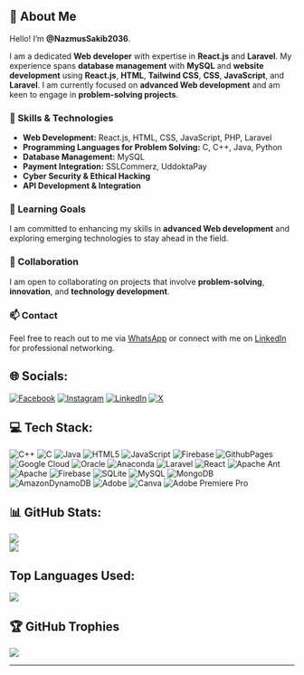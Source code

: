 ## 💫 About Me

Hello! I’m **@NazmusSakib2036**.

I am a dedicated **Web developer** with expertise in **React.js** and **Laravel**. My experience spans **database management** with **MySQL** and **website development** using **React.js**, **HTML**, **Tailwind CSS**, **CSS**, **JavaScript**, and **Laravel**. I am currently focused on **advanced Web development** and am keen to engage in **problem-solving projects**.

### 🚀 Skills & Technologies

- **Web Development:** React.js, HTML, CSS, JavaScript, PHP, Laravel
- **Programming Languages for Problem Solving:** C, C++, Java, Python
- **Database Management:** MySQL
- **Payment Integration:** SSLCommerz, UddoktaPay
- **Cyber Security & Ethical Hacking**
- **API Development & Integration**

### 🌱 Learning Goals

I am committed to enhancing my skills in **advanced Web development** and exploring emerging technologies to stay ahead in the field.

### 🤝 Collaboration

I am open to collaborating on projects that involve **problem-solving**, **innovation**, and **technology development**.

### 📫 Contact

Feel free to reach out to me via [WhatsApp](https://wa.me/01313186576) or connect with me on [LinkedIn](https://www.linkedin.com/in/nazmus-sakib-303345241/) for professional networking.

## 🌐 Socials:
[![Facebook](https://img.shields.io/badge/Facebook-%231877F2.svg?logo=Facebook&logoColor=white)](https://www.facebook.com/profile.php?id=100058835270925) [![Instagram](https://img.shields.io/badge/Instagram-%23E4405F.svg?logo=Instagram&logoColor=white)](https://www.instagram.com/nazmus12_arish12/) [![LinkedIn](https://img.shields.io/badge/LinkedIn-%230077B5.svg?logo=linkedin&logoColor=white)](https://www.linkedin.com/in/nazmus-sakib-303345241/) [![X](https://img.shields.io/badge/X-black.svg?logo=X&logoColor=white)](https://x.com/Nazmussakib1432)

## 💻 Tech Stack:
![C++](https://img.shields.io/badge/c++-%2300599C.svg?style=for-the-badge&logo=c%2B%2B&logoColor=white) ![C](https://img.shields.io/badge/c-%2300599C.svg?style=for-the-badge&logo=c&logoColor=white) ![Java](https://img.shields.io/badge/java-%23ED8B00.svg?style=for-the-badge&logo=openjdk&logoColor=white) ![HTML5](https://img.shields.io/badge/html5-%23E34F26.svg?style=for-the-badge&logo=html5&logoColor=white) ![JavaScript](https://img.shields.io/badge/javascript-%23323330.svg?style=for-the-badge&logo=javascript&logoColor=%23F7DF1E) ![Firebase](https://img.shields.io/badge/firebase-%23039BE5.svg?style=for-the-badge&logo=firebase) ![GithubPages](https://img.shields.io/badge/github%20pages-121013?style=for-the-badge&logo=github&logoColor=white) ![Google Cloud](https://img.shields.io/badge/GoogleCloud-%234285F4.svg?style=for-the-badge&logo=google-cloud&logoColor=white) ![Oracle](https://img.shields.io/badge/Oracle-F80000?style=for-the-badge&logo=oracle&logoColor=white) ![Anaconda](https://img.shields.io/badge/Anaconda-%2344A833.svg?style=for-the-badge&logo=anaconda&logoColor=white) ![Laravel](https://img.shields.io/badge/Flutter-%2302569B.svg?style=for-the-badge&logo=Flutter&logoColor=white) ![React](https://img.shields.io/badge/nestjs-%23E0234E.svg?style=for-the-badge&logo=nestjs&logoColor=white) ![Apache Ant](https://img.shields.io/badge/Apache%20Ant-A81C7D?style=for-the-badge&logo=Apache%20Ant&logoColor=white) ![Apache](https://img.shields.io/badge/apache-%23D42029.svg?style=for-the-badge&logo=apache&logoColor=white) ![Firebase](https://img.shields.io/badge/Firebase-039BE5?style=for-the-badge&logo=Firebase&logoColor=white) ![SQLite](https://img.shields.io/badge/sqlite-%2307405e.svg?style=for-the-badge&logo=sqlite&logoColor=white) ![MySQL](https://img.shields.io/badge/mysql-%2300000f.svg?style=for-the-badge&logo=mysql&logoColor=white) ![MongoDB](https://img.shields.io/badge/MongoDB-%234ea94b.svg?style=for-the-badge&logo=mongodb&logoColor=white) ![AmazonDynamoDB](https://img.shields.io/badge/Amazon%20DynamoDB-4053D6?style=for-the-badge&logo=Amazon%20DynamoDB&logoColor=white) ![Adobe](https://img.shields.io/badge/adobe-%23FF0000.svg?style=for-the-badge&logo=adobe&logoColor=white) ![Canva](https://img.shields.io/badge/Canva-%2300C4CC.svg?style=for-the-badge&logo=Canva&logoColor=white) ![Adobe Premiere Pro](https://img.shields.io/badge/Adobe%20Premiere%20Pro-9999FF.svg?style=for-the-badge&logo=Adobe%20Premiere%20Pro&logoColor=white)

## 📊 GitHub Stats:
![](https://github-readme-stats.vercel.app/api?username=NazmusSakib2036&theme=dark&hide_border=false&include_all_commits=false&count_private=false)<br/>
![](https://github-readme-streak-stats.herokuapp.com/?user=NazmusSakib2036&theme=dark&hide_border=false)<br/>

## Top Languages Used:
![](https://github-readme-stats.vercel.app/api/top-langs/?username=NazmusSakib2036&theme=dark&hide_border=false&include_all_commits=false&count_private=false&layout=compact&langs_count=6&hide=python,c,c++)

## 🏆 GitHub Trophies
![](https://github-profile-trophy.vercel.app/?username=NazmusSakib2036&theme=radical&no-frame=false&no-bg=true&margin-w=4)

---

